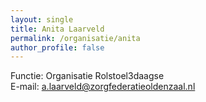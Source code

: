 ```yaml
---
layout: single
title: Anita Laarveld
permalink: /organisatie/anita
author_profile: false
---
```


Functie: Organisatie Rolstoel3daagse  
E-mail: [a.laarveld@zorgfederatieoldenzaal.nl](mailto:a.laarveld@zorgfederatieoldenzaal.nl)  